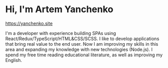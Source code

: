 # Hi, I'm Artem Yanchenko

https://yanchenko.site

I'm a developer with experience building SPAs using React/Redux/TypeScript/HTML&CSS/SCSS. I like to develop applications that bring real value to the end user. Now I am improving my skills in this area and expanding my knowledge with new technologies (Node.js). I spend my free time reading educational literature, as well as improving my English.
